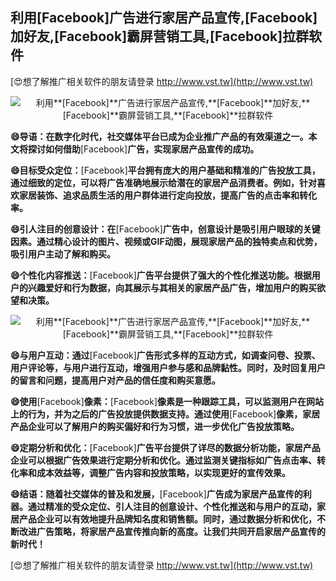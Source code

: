 ## **利用**[Facebook]**广告进行家居产品宣传,**[Facebook]**加好友,**[Facebook]**霸屏营销工具,**[Facebook]**拉群软件**

[😍想了解推广相关软件的朋友请登录 http://www.vst.tw](http://www.vst.tw)

 <center><img src="https://vst.tw/MP4/tuiguang/png/2.png" alt="利用**[Facebook]**广告进行家居产品宣传,**[Facebook]**加好友,**[Facebook]**霸屏营销工具,**[Facebook]**拉群软件"></center>

**😄导语：在数字化时代，社交媒体平台已成为企业推广产品的有效渠道之一。本文将探讨如何借助**[Facebook]**广告，实现家居产品宣传的成功。**

**😄目标受众定位：**[Facebook]**平台拥有庞大的用户基础和精准的广告投放工具，通过细致的定位，可以将广告准确地展示给潜在的家居产品消费者。例如，针对喜欢家居装饰、追求品质生活的用户群体进行定向投放，提高广告的点击率和转化率。**

**😄引人注目的创意设计：在**[Facebook]**广告中，创意设计是吸引用户眼球的关键因素。通过精心设计的图片、视频或GIF动图，展现家居产品的独特卖点和优势，吸引用户主动了解和购买。**

**😄个性化内容推送：**[Facebook]**广告平台提供了强大的个性化推送功能。根据用户的兴趣爱好和行为数据，向其展示与其相关的家居产品广告，增加用户的购买欲望和决策。**

 <center><img src="https://vst.tw/MP4/tuiguang/png/8.png" alt="利用**[Facebook]**广告进行家居产品宣传,**[Facebook]**加好友,**[Facebook]**霸屏营销工具,**[Facebook]**拉群软件"></center>

**😄与用户互动：通过**[Facebook]**广告形式多样的互动方式，如调查问卷、投票、用户评论等，与用户进行互动，增强用户参与感和品牌黏性。同时，及时回复用户的留言和问题，提高用户对产品的信任度和购买意愿。**

**😄使用**[Facebook]**像素：**[Facebook]**像素是一种跟踪工具，可以监测用户在网站上的行为，并为之后的广告投放提供数据支持。通过使用**[Facebook]**像素，家居产品企业可以了解用户的购买偏好和行为习惯，进一步优化广告投放策略。**

**😄定期分析和优化：**[Facebook]**广告平台提供了详尽的数据分析功能，家居产品企业可以根据广告效果进行定期分析和优化。通过监测关键指标如广告点击率、转化率和成本效益等，调整广告内容和投放策略，以实现更好的宣传效果。**

**😄结语：随着社交媒体的普及和发展，**[Facebook]**广告成为家居产品宣传的利器。通过精准的受众定位、引人注目的创意设计、个性化推送和与用户的互动，家居产品企业可以有效地提升品牌知名度和销售额。同时，通过数据分析和优化，不断改进广告策略，将家居产品宣传推向新的高度。让我们共同开启家居产品宣传的新时代！**

[😍想了解推广相关软件的朋友请登录 http://www.vst.tw](http://www.vst.tw)



